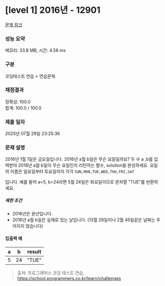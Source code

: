 # [level 1] 2016년 - 12901 

[문제 링크](https://school.programmers.co.kr/learn/courses/30/lessons/12901) 

### 성능 요약

메모리: 33.8 MB, 시간: 4.58 ms

### 구분

코딩테스트 연습 > 연습문제

### 채점결과

정확성: 100.0<br/>합계: 100.0 / 100.0

### 제출 일자

2025년 07월 29일 23:25:36

### 문제 설명

<p>2016년 1월 1일은 금요일입니다. 2016년 a월 b일은 무슨 요일일까요? 두 수 a ,b를 입력받아 2016년 a월 b일이 무슨 요일인지 리턴하는 함수, solution을 완성하세요. 요일의 이름은 일요일부터  토요일까지 각각 <code>SUN,MON,TUE,WED,THU,FRI,SAT</code></p>

<p>입니다. 예를 들어 a=5, b=24라면 5월 24일은 화요일이므로 문자열 "TUE"를 반환하세요.</p>

<h5>제한 조건</h5>

<ul>
<li>2016년은 윤년입니다.</li>
<li>2016년 a월 b일은 실제로 있는 날입니다. (13월 26일이나 2월 45일같은 날짜는 주어지지 않습니다)</li>
</ul>

<h4>입출력 예</h4>
<table class="table">
        <thead><tr>
<th>a</th>
<th>b</th>
<th>result</th>
</tr>
</thead>
        <tbody><tr>
<td>5</td>
<td>24</td>
<td>"TUE"</td>
</tr>
</tbody>
      </table>

> 출처: 프로그래머스 코딩 테스트 연습, https://school.programmers.co.kr/learn/challenges